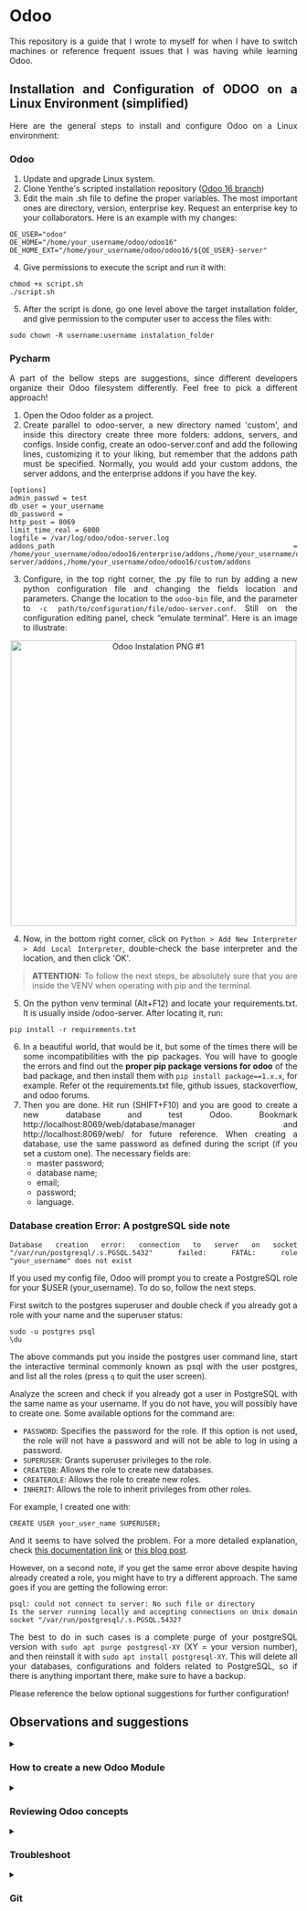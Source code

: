 <div style='text-align: justify;'>

# Odoo

This repository is a guide that I wrote to myself for when I have to switch machines or reference frequent issues that I
was having while learning Odoo.

## Installation and Configuration of ODOO on a Linux Environment (simplified)

Here are the general steps to install and configure Odoo on a Linux environment:

### Odoo

1. Update and upgrade Linux system.
2. Clone Yenthe's scripted installation
   repository (<a href="https://github.com/Yenthe666/InstallScript" target="_blank">Odoo 16 branch</a>)
3. Edit the main .sh file to define the proper variables. The most important ones are directory, version, enterprise
   key. Request an enterprise key to your collaborators. Here is an example with my changes:

```
OE_USER="odoo"
OE_HOME="/home/your_username/odoo/odoo16"
OE_HOME_EXT="/home/your_username/odoo/odoo16/${OE_USER}-server"
```

4. Give permissions to execute the script and run it with:

```
chmod +x script.sh
./script.sh
```

5. After the script is done, go one level above the target installation folder, and give permission to the computer
   user to access the files with:

```
sudo chown -R username:username instalation_folder
```

### Pycharm

A part of the bellow steps are suggestions, since different developers organize their Odoo filesystem differently. Feel
free to pick a different approach!

1. Open the Odoo folder as a project.
2. Create parallel to odoo-server, a new directory named 'custom', and inside this directory create three more folders:
   addons,
   servers, and configs. Inside config, create an odoo-server.conf and add the following lines, customizing it to your
   liking, but remember that the addons path must be specified. Normally, you would add your custom addons, the server
   addons, and the enterprise addons if you have the key.

```
[options]
admin_passwd = test
db_user = your_username
db_password =
http_post = 8069
limit_time_real = 6000
logfile = /var/log/odoo/odoo-server.log
addons_path = /home/your_username/odoo/odoo16/enterprise/addons,/home/your_username/odoo/odoo16/odoo-server/addons,/home/your_username/odoo/odoo16/custom/addons
```

3. Configure, in the top right corner, the .py file to run by adding a new python configuration file and changing the
   fields location and parameters. Change the location to the `odoo-bin` file, and the parameter
   to `-c path/to/configuration/file/odoo-server.conf`. Still on the configuration editing panel, check “emulate
   terminal”. Here is an image to illustrate:

<p align="center"> 
<img align="center" src="https://i.imgur.com/zrGpvAK.png" alt="Odoo Instalation PNG #1" height="500" width="auto"/>
</p>

4. Now, in the bottom right corner, click on `Python > Add New Interpreter > Add Local Interpreter`, double-check the
   base interpreter and the location, and then click 'OK'.

> **ATTENTION:** To follow the next steps, be absolutely sure that you are inside the VENV when operating with pip and
> the terminal.

5. On the python venv terminal (Alt+F12) and locate your requirements.txt. It is usually inside /odoo-server.
   After locating it, run:

```
pip install -r requirements.txt
```

6. In a beautiful world, that would be it, but some of the times there will be some incompatibilities with the pip
   packages. You will have to google the errors and find out the **proper pip package versions for odoo** of the bad
   package, and then install them
   with `pip install package==1.x.x`, for example. Refer ot the requirements.txt file, github issues, stackoverflow, and
   odoo forums.
7. Then you are done. Hit run (SHIFT+F10) and you are good to create a new database and test Odoo.
   Bookmark http://localhost:8069/web/database/manager and http://localhost:8069/web/ for future reference. When
   creating a database, use the same password as defined during the script (if you set a custom one). The necessary fields are:
    - master password;
    - database name;
    - email;
    - password;
    - language.

### Database creation Error: A postgreSQL side note

```
Database creation error: connection to server on socket "/var/run/postgresql/.s.PGSQL.5432" failed: FATAL: role "your_username" does not exist
```

If you used my config file, Odoo will prompt you to create a PostgreSQL role for your $USER (your_username). To do so,
follow the next steps.

First switch to the postgres superuser and double check if you already got a role with your name and the superuser
status:

```
sudo -u postgres psql
\du
```

The above commands put you inside the postgres user command line, start the interactive terminal commonly known as psql
with the user postgres, and list all the roles (press `q` to quit the user screen).

Analyze the screen and check if you already got a user in PostgreSQL with the same name as your username. If you do not
have, you will possibly have to create one. Some available options
for the command are:

- `PASSWORD`: Specifies the password for the role. If this option is not used, the role will not have a password and
  will not be able to log in using a password.
- `SUPERUSER`: Grants superuser privileges to the role.
- `CREATEDB`: Allows the role to create new databases.
- `CREATEROLE`: Allows the role to create new roles.
- `INHERIT`: Allows the role to inherit privileges from other roles.

For example, I created one with:

```
CREATE USER your_user_name SUPERUSER;
```

And it seems to have solved the problem. For a more detailed explanation,
check [this documentation link](https://www.postgresql.org/docs/9.1/sql-createrole.html)
or [this blog post](https://severalnines.com/blog/postgresql-privileges-user-management-what-you-should-know/).

However, on a second note, if you get the same error above despite having already created a role, you might have to try
a different approach. The same goes if you are getting the following error:

```
psql: could not connect to server: No such file or directory
Is the server running locally and accepting connections on Unix domain socket "/var/run/postgresql/.s.PGSQL.5432?
```

The best to do in such cases is a complete purge of your postgreSQL version with `sudo apt purge postgresql-XY` (XY =
your version number), and then reinstall it with `sudo apt install postgresql-XY`. This will delete all your databases,
configurations and folders related to PostgreSQL, so if there is anything important there, make sure to have a backup.

Please reference the below optional suggestions for further configuration!

## Observations and suggestions

<details>
<summary><h3>How to create a new Odoo Module</h3></summary>
Before we begin, make sure you have a functional clean database (or with the dummy data), install one of the odoo modules (like Contacts), and activate the Developer Mode on settings. After doing that, you are ready to go.

1. Use the command `/path/to/odoo-server/odoo-bin scaffold custom_module_name /path/to/custom/addons/`. This will create
   all the basic files for you so set up a new Odoo Module.
2. Go to your pycharm configurations in the top right corner of the IDE and add the _-u parameter_ when running the
   server, to upgrade your module everytime you compile the
   code. `-c /path/to/configs/odoo-server.conf -u custom_module_name,custom_module_name2`.
3. Go to your `/models/__init__.py` file and make sure the models.py is properly imported. If you do not plan on using
   models.py, this is a good moment to rename the file and properly import it instead of models.py.
4. Start the server and install the module by going to Apps > Update Apps List > Search bar (search for your custom
   module name) > Activate. Make sure to delete any default filters, like "Apps" or "Installed".
5. You successfully compiled and installed your odoo module!
6. Now go to your models.py file (or your custom) and create the barebones of your first python class. For example,
   let's imagine I want to create a class that manages cars. My python file will look like this:

```
# -*- coding: utf-8 -*-
from odoo import models, fields, api


class Car(models.Model):
    _name = 'car.car'
    _description = 'Cars'

    name = fields.Char(string='Name')
```

7. If you did everything correctly, you should see a strange warning inside your terminal. It should look like this:

```
2023-05-15 15:18:53,930 39676 WARNING test odoo.modules.loading: The models ['car.car'] have no access rules in module custom_module0, consider adding some, like:
id,name,model_id:id,group_id:id,perm_read,perm_write,perm_create,perm_unlink
custom_module0.access_car_car,access_car_car,custom_module0.model_car_car,base.group_user,1,0,0,0 

```

8. That is the part where we thank the Odoo gods and add access rules to our model. Begin by uncommenting the _security_
   line in the manifest file. Then, go to the .csv file in the security folder, and add the lines that Odoo suggested,
   except instead of '1,0,0,0', we are setting full permissions to alter, add, and delete files. In other words, your
   final security file should have only the following lines:

```
id,name,model_id:id,group_id:id,perm_read,perm_write,perm_create,perm_unlink
custom_module0.access_car_car,access_car_car,custom_module0.model_car_car,base.group_user,1,1,1,1
```

When adding future models/classes to _the same module_, remember to simply copy the new line given by odoo, and adding
it yo your original file. For example, if I created a new Car2 model _on the same module_, my security would look like
this:

```
id,name,model_id:id,group_id:id,perm_read,perm_write,perm_create,perm_unlink
custom_module0.access_car_car,access_car_car,custom_module0.model_car_car,base.group_user,1,1,1,1
custom_module0.access_car2_car2,access_car2_car2,custom_module0.model_car2_car2,base.group_user,1,1,1,1
```

9. The only exception is inheritance, which we deal with by using the dependencies section in the manifest (sometimes).
10. Remember that you also need to add lines to the manifest if you add new .xml files.
11. Enjoy the new module!

</details>

<details>

<summary><h3>Reviewing Odoo concepts</h3></summary>

It was important for me to review core concepts of Odoo development. The best links that helped me were:

| Description                                    | Link                                                                                             |
|------------------------------------------------|--------------------------------------------------------------------------------------------------|
| Documentation &#40;training&#41;               | https://www.odoo.com/documentation/16.0/developer/tutorials/getting_started/01_architecture.html |
| Documentation &#40;training solutions&#41;     | https://github.com/odoo/technical-training-solutions                                             |
| Video tutorials &#40;currently incomplete&#41; | https://www.youtube.com/watch?v=r6YLxj3H5xc&list=PLqRRLx0cl0hpu9zH6o8gq6ORBoW5xMtA-              |

</details>

<details>
<summary><h3>Troubleshoot</h3></summary>

When facing problems while developing or learning, it is interesting to have a series of steps that you can follow to
troubleshoot. When it comes to Odoo, I tend to do the following when facing problems:

1. Restart Odoo.
2. Check syntax.
3. Verify dependencies, VENV, and "Run/Debug Configurations".
4. Confirm module is in Odoo addons path and `odoo-server.conf`.
5. Check file (`ir.model.access.csv`) and folder (`sudo chown -R USER$:USER$ folder/to/aquire/permissions`) permissions.
6. Check logs and search
   online ([Forums](https://www.odoo.com/forum/), [Documentation](https://www.odoo.com/documentation/16.0/), [ChatGPT](https://chat.openai.com)).
7. Disable other modules/customizations to isolate issue.
8. Revert to a working commit and try again.
9. Seek help from the community or workplace.

</details>

<details>
<summary><h3>Git</h3></summary>

It is important to have a good way of versioning your code. I struggled a bit with it, and there are better ways of
doing that, but, in the end, I found this to be an easily replicable solution.

First, create and `git clone <your/repo/ssh-link>` a personal repository to work with your code. Now, to properly copy
the folder to your git project, you can use `rsync -av`. rsync is good to copy large amounts of data while preserving
file permissions, timestamps, and other attributes (a) and displaying the progress in the terminal (v).

```
rsync -av /path/to/odoo16/project/ /path/to/cloned/git/project/
```

Once it's there you can work with your project. Double check to see if your VENV is still functional, check your
Run/Debug configurations, and you are good to go. Whenever you make changes, and want to make a commit, make sure
to `git add altered/folders another_altered_file.py` to avoid problems with the Odoo repository.

#### Git cheat sheet (To actually learn Git, check [this](https://git-scm.com/book/en/v2))

##### Initialize a repository

- `git init`: Initialize a git repository in the current working directory
- `git clone <http link>`: Clone a remote repository over 'http'.
- `git clone <http ssh>`: Clone a remote repository over 'ssh'.

##### Basic commands

- `git add .`: Add all files to the staging area.
- `git add <file>`: Add a specific file to the staging area.
- `git commit -m "Commit message"`: Commit the changes to the local repository.
- `git commit -am "message"`: Stage any modified or deleted files that are already being tracked, and commit the changes
  to the local repository.
- `git commit --amend "New commit message"`: Amend the latest commit with a new message.
- `git log`: Show the commit history.

##### Push and pull with the remote

- `git remote -v `: Show the remote branches and associates URLs.
- `git push`: Push HEAD to the upstream url
- `git push origin master`: Push the changes to the remote repository.
- `git push -u origin master`: Push the changes to the remote repository and set the upstream branch.
- `git pull`: Pull and merge the changes from the remote repository.
- `git fetch`: Fetch the changes from the remote repository.

</details>

</div>
